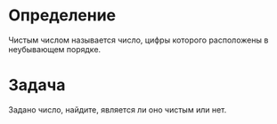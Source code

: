 # Определение
Чистым числом называется число, цифры которого расположены в неубывающем порядке.
# Задача
Задано число, найдите, является ли оно чистым или нет.